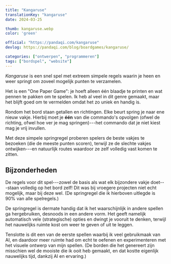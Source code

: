 ```yaml
---
title: "Kangaruse"
translationKey: "kangaruse"
date: 2024-03-25

thumb: kangaruse.webp
color: 'green'

official: "https://pandaqi.com/kangaruse"
devlog: https://pandaqi.com/blog/boardgames/kangaruse/

categories: ["ontwerpen", "programmeren"]
tags: ["bordspel", "website"]
---
```


_Kangaruse_ is een snel spel met extreem simpele regels waarin je heen en weer springt om zoveel mogelijk punten te verzamelen.

Het is een "One Paper Game": je hoeft alleen één blaadje te printen en wat pennen te pakken om te spelen. Ik heb al veel in dit genre gemaakt, maar het blijft goed om te vermelden omdat het zo uniek en handig is.

Rondom het bord staan getallen en richtingen. Elke beurt spring je naar ene nieuw vakje. Hierbij moet je **één** van die commando's opvolgen (ofwel de richting, ofwel hoe ver je mag springen)---het commando dat je niet kiest mag je vrij invullen.

Met deze simpele springregel proberen spelers de beste vakjes te bezoeken (die de meeste punten scoren), terwijl ze de slechte vakjes ontwijken---en natuurlijk routes waardoor ze zelf volledig vast komen te zitten.

## Bijzonderheden

De regels voor dit spel---zowel de basis als wat elk bijzondere vakje doet---staan volledig op het bord zelf! Dit was bij vroegere projecten niet echt mogelijk, maar bij deze wel. (De springregel die ik hierboven uitlegde is 90% van alle spelregels.)

De springregel is dermate handig dat ik het waarschijnlijk in andere spellen ga hergebruiken, desnoods in een andere vorm. Het geeft namelijk automatisch vele (strategische) opties en dwingt je vooruit te denken, terwijl het nauwelijks ruimte kost om weer te geven of uit te leggen.

Tenslotte is dit een van de eerste spellen waarbij ik veel gebruikmaak van AI, en daardoor meer ruimte had om echt te oefenen en experimenteren met het visuele ontwerp van mijn spellen. (De borden die het genereert zijn misschien wel de mooiste die ik ooit heb gemaakt, en dat kostte eigenlijk nauwelijks tijd, dankzij AI en ervaring.)